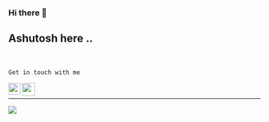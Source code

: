 ### Hi there 👋
<h2>Ashutosh here ..</h2>
<br/>

`Get in touch with me`

<a href="https://www.linkedin.com/in/ashutosh-ranjan-22b155218/">
  <img align="left" width="24px" src="https://cdn.jsdelivr.net/npm/simple-icons@v3/icons/linkedin.svg"  />
</a>
<a href="mailto:ashutoshranjanpatratu@gmail.com">
  <img align="left" width="26px" src="https://cdn.jsdelivr.net/npm/simple-icons@v3/icons/gmail.svg" />
</a><br>
<hr>


![](https://activity-graph.herokuapp.com/graph?username=Ashutoshranjan31011955&custom_title=ashutosh%27s%20Contribution%20Graph&theme=chartreuse-dark)


<!--
**Ashutoshranjan31011955/Ashutoshranjan31011955** is a ✨ _special_ ✨ repository because its `README.md` (this file) appears on your GitHub profile.

Here are some ideas to get you started:

- 🔭 I’m currently working on ...
- 🌱 I’m currently learning ...
- 👯 I’m looking to collaborate on ...
- 🤔 I’m looking for help with ...
- 💬 Ask me about ...
- 📫 How to reach me: ...
- 😄 Pronouns: ...
- ⚡ Fun fact: ...
-->
